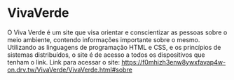 # VivaVerde

O Viva Verde é um site que visa orientar e conscientizar as pessoas sobre o meio ambiente, contendo informações importante sobre o mesmo. Utilizando as linguagens de programação HTML e CSS, e os princípios de sistemas distribuídos, o site é de acesso a todos os dispositivos que tenham o link. 
Link para acessar o site:
https://f0mhizh3enw8ywxfavap4w-on.drv.tw/VivaVerde/VivaVerde.html#sobre
